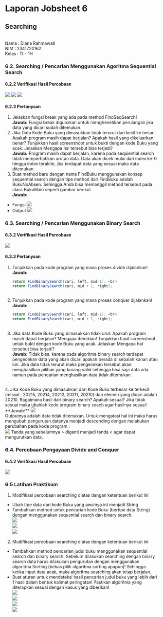 # Laporan Jobsheet 6
## Searching
<br>
Nama    : Diana Rahmawati<br>
NIM     : 2341720162<br>
Kelas   : TI - 1H

### 6.2. Searching / Pencarian Menggunakan Agoritma Sequential Search
#### 6.2.2 Verifikasi Hasil Percobaan
<img src="seq1.png">
<img src="seq2.png">
<img src="hasilseq.png">

#### 6.2.3 Pertanyaan
1. Jelaskan fungsi break yang ada pada method FindSeqSearch!<br>
**Jawab:** Fungsi break digunakan untuk menghenetikan perulangan jika data yang dicari sudah ditemukan.
2. Jika Data Kode Buku yang dimasukkan tidak terurut dari kecil ke besar. Apakah program masih dapat berjalan? Apakah hasil yang dikeluarkan benar? Tunjukkan hasil screenshoot untuk bukti dengan kode Buku yang acak. Jelaskan Mengapa hal tersebut bisa terjadi?<br>
**Jawab:** Program masih dapat berjalan, karena pada  sequiential search tidak memperhatikan urutan data. Data akan dicek mulai dari index ke-0 hingga index terakhir, jika terdapat data yang sesuai maka data ditemukan.<br>
3. Buat method baru dengan nama FindBuku menggunakan konsep sequential search dengan tipe method dari FindBuku adalah BukuNoAbsen. Sehingga Anda bisa memanggil method tersebut pada class BukuMain seperti gambar berikut <br>
**Jawab:**
- Fungsi
<img src="soal3fungsi.png"><br>
- Output
<img src="soal3_output.png"><br>



### 6.3. Searching / Pencarian Menggunakan Binary Search
#### 6.3.2 Verifikasi Hasil Percobaan
<img src="binary.png">

#### 6.3.3 Pertanyaan
1. Tunjukkan pada kode program yang mana proses divide dijalankan!<br>
**Jawab:** 
    ```java
    return FindBinarySearch(cari, left, mid-1); <br>
    return FindBinarySearch(cari, mid + 1, right);
    ```
    <br>
2. Tunjukkan pada kode program yang mana proses conquer dijalankan!<br>
**Jawab:** 
    ```java
    return FindBinarySearch(cari, left, mid-1); <br>
    return FindBinarySearch(cari, mid + 1, right);
    ```
    <br>
3. Jika data Kode Buku yang dimasukkan tidak urut. Apakah program masih dapat berjalan? Mengapa demikian! Tunjukkan hasil screenshoot untuk bukti dengan kode Buku yang acak. Jelaskan Mengapa hal tersebut bisa terjadi? <br>
**Jawab:** Tidak bisa, karena pada algoritma binary search terdapat pengecekan data yang akan dicari apakah berada di sebalah kanan atau kiri. Jika data tidak terurut maka pengecekan tersebut akan menghasilkan pilihan yang kurang valid sehingga bisa saja data ada namun pada pencarian menghasilkan data tidak ditemukan.
<br>
4. Jika Kode Buku yang dimasukkan dari Kode Buku terbesar ke terkecil (missal : 20215, 20214, 20212, 20211, 20210) dan elemen yang dicari adalah 20210. Bagaimana hasil dari binary search? Apakah sesuai? Jika tidak sesuai maka ubahlah kode program binary seach agar hasilnya sesuai!<br>
**Jawab:** 
<img src="soal4_before.png"> <br>
Outputnya adalah data tidak ditemukan. Untuk mengatasi hal ini maka harus mengubah pengurutan datanya menjadi descending dengan melakukan perubahan pada kode program : <br>
<img src="soal4.png">
Tanda yang sebelumnya > diganti menjadi tanda < agar dapat mengurutkan data.



### 6.4. Percobaan Pengayaan Divide and Conquer

#### 6.4.2 Verifikasi Hasil Percobaan
<img src="merge.png">

### 6.5 Latihan Praktikum
1. Modifikasi percobaan searching diatas dengan ketentuan berikut ini 
- Ubah tipe data dari kode Buku yang awalnya int menjadi String
- Tambahkan method untuk pencarian kode Buku (bertipe data String) dengan menggunakan sequential search dan binary search.<br>
<img src="latihan1_1.png"> <br>
<img src="latihan1_2.png"> <br>
<img src="latihan1_3.png"> <br>

2. Modifikasi percobaan searching diatas dengan ketentuan berikut ini
- Tambahkan method pencarian judul buku menggunakan sequential search dan binary search. Sebelum dilakukan searching dengan binary search data harus dilakukan pengurutan dengan menggunakan algoritma Sorting (bebas pilih algoritma sorting apapun)! Sehingga ketika input data acak, maka algoritma searching akan tetap berjalan.
- Buat aturan untuk mendeteksi hasil pencarian judul buku yang lebih dari 1 hasil dalam bentuk kalimat peringatan! Pastikan algoritma yang diterapkan sesuai dengan kasus yang diberikan! <br>
<img src="latihan2_1.png"> <br>
<img src="latihan2_2.png"> <br>
<img src="latihan2_3.png"> <br>
<img src="latihan2_4.png"> <br>

